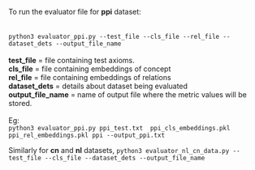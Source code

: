 To run the evaluator file for **ppi** dataset: <br />
<br />
<br />
```python3 evaluator_ppi.py --test_file --cls_file --rel_file --dataset_dets --output_file_name```
<br />
<br />
**test_file** = file containing test axioms. <br />
**cls_file** = file containing embeddings of concept <br />
**rel_file** = file containing embeddings of relations <br />
**dataset_dets** = details about dataset being evaluated <br />
**output_file_name** = name of output file where the metric values will be stored. <br />
<br />
Eg:
<br />
```python3 evaluator_ppi.py ppi_test.txt  ppi_cls_embeddings.pkl ppi_rel_embeddings.pkl ppi --output_ppi.txt```

Similarly for **cn** and **nl** datasets,
```python3 evaluator_nl_cn_data.py --test_file --cls_file --dataset_dets --output_file_name```

